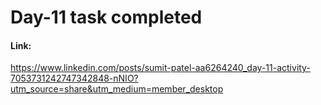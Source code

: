 # Day-11 task completed

#### Link: 

https://www.linkedin.com/posts/sumit-patel-aa6264240_day-11-activity-7053731242747342848-nNIO?utm_source=share&utm_medium=member_desktop
